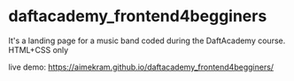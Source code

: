 # daftacademy_frontend4begginers
It's a landing page for a music band coded during the DaftAcademy course. 
HTML+CSS only

live demo: https://aimekram.github.io/daftacademy_frontend4begginers/

